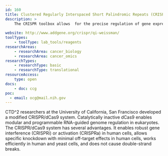 ```yaml
---
id: 160
title: Clustered Regularly Interspaced Short Palindromic Repeats (CRISPRi) plasmids
description: >
    The CRISPR toolbox allows  for the precise regulation of gene expression in eukaryotic cells.
    
website: http://www.addgene.org/crispr/qi-weissman/
toolTypes:
    - toolType: lab_tools/reagents
researchAreas:
    - researchArea: cancer_biology
    - researchArea: cancer_omics
researchTypes:
    - researchType: basic
    - researchType: translational
resourceAccess:
    type: open
docs:
    - doc: ccg
poc:
  - email: ocg@mail.nih.gov
---
```

CTD^2 researchers at the University of California, San Francisco developed a modified  CRISPR/dCas9 system. Catalytically inactive dCas9 enables modular and programmable RNA-guided genome regulation in eukaryotes. The CRISPR/dCas9 system has several advantages.  It enables robust gene interference (CRISPRi) or activation (CRISPRa) in human cells, allows specific knockdown with minimal off-target effects in human cells,  works efficiently in human and yeast cells, and does not cause double-strand breaks.

